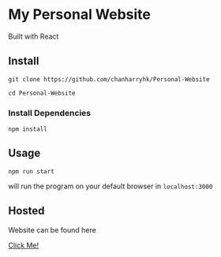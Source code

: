 # My Personal Website
Built with React
## Install
`git clone https://github.com/chanharryhk/Personal-Website`

`cd Personal-Website`

### Install Dependencies
`npm install`
## Usage
`npm run start`

will run the program on your default browser in `localhost:3000`
## Hosted
Website can be found here

[Click Me!](http://harry.surge.sh/)
